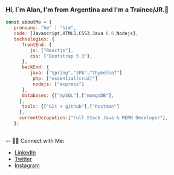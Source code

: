 ### Hi, I´m Alan, I'm from Argentina and I'm a Trainee/JR.👋
```javascript
const aboutMe = {
   pronouns: "he" | "him",
   code: [Javascript,HTML5,CSS3,Java 8.0,Nodejs],
   technologies: {
      frontEnd: {
         js: ["Reactjs"],
         css: ["Bootstrap 5.3"],
      },
      backEnd: {
         java: ["Spring","JPA","Thymeleaf"]
          php: ["essential(crud)"]
          nodejs: ["express"]  
      },
      databases: {["mySQL"],["mongoDB"],
     },
      tools: {["Git + github"],["Postman"]
     },  
     currentOccupation:["Full Stack Java & MERN Developer"],
   };
   
   ```  
  

-- 🤝🏻 Connect with Me: 
- [LinkedIn](https://www.linkedin.com/in/alananieto/)
- [Twitter](https://twitter.com/7alannieto)
- [Instagram](https://www.instagram.com/alannieto07/)

